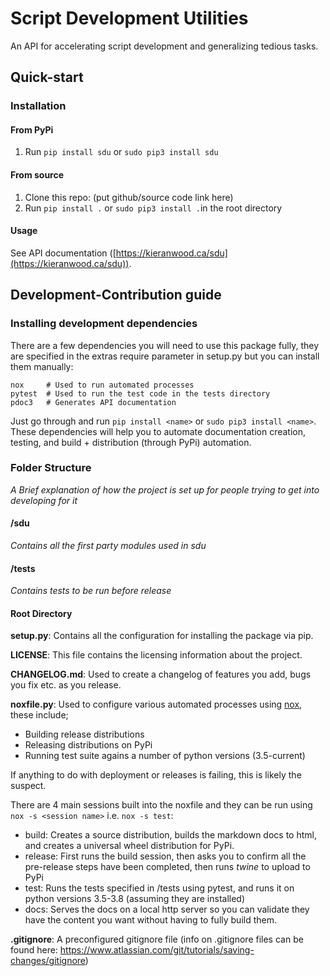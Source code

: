 # Script Development Utilities

An API for accelerating script development and generalizing tedious tasks.



## Quick-start



### Installation

#### From PyPi

1. Run ```pip install sdu``` or ```sudo pip3 install sdu```



#### From source

1. Clone this repo: (put github/source code link here)
2. Run ```pip install .``` or ```sudo pip3 install .```in the root directory



#### Usage

See API documentation ([https://kieranwood.ca/sdu](https://kieranwood.ca/sdu)).


## Development-Contribution guide



### Installing development dependencies

There are a few dependencies you will need to use this package fully, they are specified in the extras require parameter in setup.py but you can install them manually:

```
nox   	# Used to run automated processes
pytest 	# Used to run the test code in the tests directory
pdoc3	# Generates API documentation
```

Just go through and run ```pip install <name>``` or ```sudo pip3 install <name>```. These dependencies will help you to automate documentation creation, testing, and build + distribution (through PyPi) automation.



### Folder Structure

*A Brief explanation of how the project is set up for people trying to get into developing for it*



#### /sdu

*Contains all the first party modules used in sdu*



#### /tests

*Contains tests to be run before release* 



#### Root Directory

**setup.py**: Contains all the configuration for installing the package via pip.



**LICENSE**: This file contains the licensing information about the project.



**CHANGELOG.md**: Used to create a changelog of features you add, bugs you fix etc. as you release.



**noxfile.py**: Used to configure various automated processes using [nox](https://nox.readthedocs.io/en/stable/), these include;

- Building release distributions
- Releasing distributions on PyPi
- Running test suite agains a number of python versions (3.5-current)

If anything to do with deployment or releases is failing, this is likely the suspect.



There are 4 main sessions built into the noxfile and they can be run using ```nox -s <session name>``` i.e. ```nox -s test```:

- build: Creates a source distribution, builds the markdown docs to html, and creates a universal wheel distribution for PyPi.
- release: First runs the build session, then asks you to confirm all the pre-release steps have been completed, then runs *twine* to upload to PyPi
- test: Runs the tests specified in /tests using pytest, and runs it on python versions 3.5-3.8 (assuming they are installed)
- docs: Serves the docs on a local http server so you can validate they have the content you want without having to fully build them.



**.gitignore**: A preconfigured gitignore file (info on .gitignore files can be found here: https://www.atlassian.com/git/tutorials/saving-changes/gitignore)


